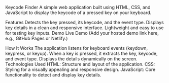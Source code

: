 Keycode Finder
A simple web application built using HTML, CSS, and JavaScript to display the keycode of a pressed key on your keyboard.

Features
Detects the key pressed, its keycode, and the event type.
Displays key details in a clean and responsive interface.
Lightweight and easy to use for testing key inputs.
Demo
Live Demo (Add your hosted demo link here, e.g., GitHub Pages or Netlify.)

How It Works
The application listens for keyboard events (keydown, keypress, or keyup).
When a key is pressed, it extracts the key, keycode, and event type.
Displays the details dynamically on the screen.
Technologies Used
HTML: Structure and layout of the application.
CSS: Styling for a visually appealing and responsive design.
JavaScript: Core functionality to detect and display key details.
